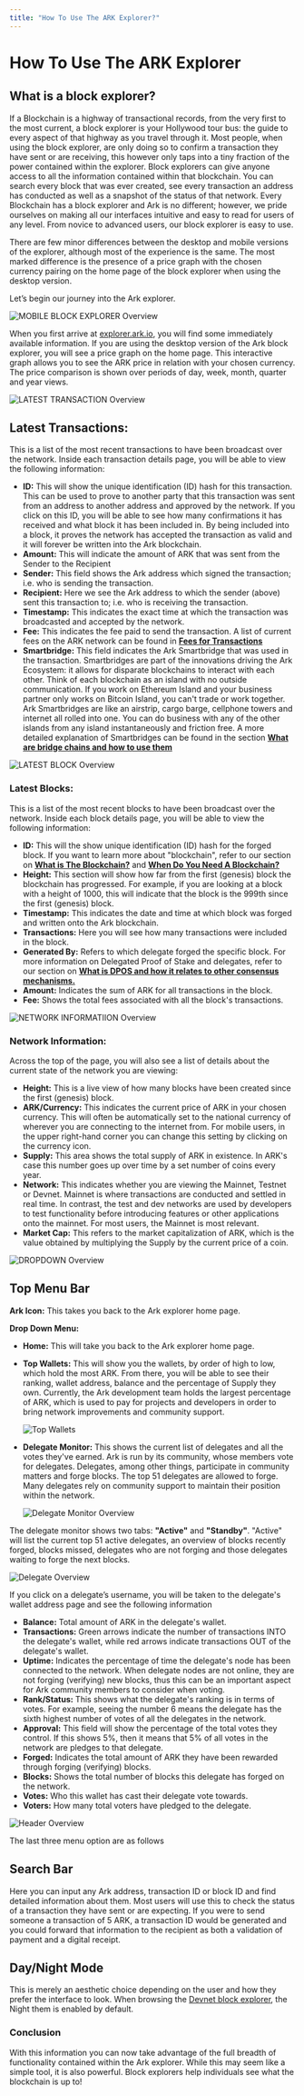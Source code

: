 ```yaml
---
title: "How To Use The ARK Explorer?"
---
```


# How To Use The ARK Explorer


## What is a block explorer?

If a Blockchain is a highway of transactional records, from the very first to the most current, a block explorer is your Hollywood tour bus: the guide to every aspect of that highway as you travel through it. Most people, when using the block explorer, are only doing so to confirm a transaction they have sent or are receiving, this however only taps into a tiny fraction of the power contained within the explorer.
Block explorers can give anyone access to all the information contained within that blockchain. You can search every block that was ever created, see every transaction an address has conducted as well as a snapshot of the status of that network.
Every Blockchain has a block explorer and Ark is no different; however, we pride ourselves on making all our interfaces intuitive and easy to read for users of any level. From novice to advanced users, our block explorer is easy to use.

There are few minor differences between the desktop and mobile versions of the explorer, although most of the experience is the same. The most marked difference is the presence of a price graph with the chosen currency pairing on the home page of the block explorer when using the desktop version.

Let’s begin our journey into the Ark explorer.

![MOBILE BLOCK EXPLORER Overview](./assets/how-to-use-the-ark-explorer/MobileBlockExplorerOverview.png)

When you first arrive at [explorer.ark.io](https://explorer.ark.io), you will find some immediately available information.
If you are using the desktop version of the Ark block explorer, you will see a price graph on the home page. This interactive graph allows you to see the ARK price in relation with your chosen currency. The price comparison is shown over periods of day, week, month, quarter and year views.

![LATEST TRANSACTION Overview](./assets/how-to-use-the-ark-explorer/LatestTransactionOverview.png)

## Latest Transactions:

This is a list of the most recent transactions to have been broadcast over the network. Inside each transaction details page, you will be able to view the following information:
-    **ID:** This will show the unique identification (ID) hash for this transaction. This can be used to prove to another party that this transaction was sent from an address to another address and approved by the network. If you click on this ID, you will be able to see how many confirmations it has received and what block it has been included in. By being included into a block, it proves the network has accepted the transaction as valid and it will forever be written into the Ark blockchain.
-    **Amount:** This will indicate the amount of ARK that was sent from the Sender to the Recipient
-    **Sender:** This field shows the Ark address which signed the transaction; i.e. who is sending the transaction.
-    **Recipient:** Here we see the Ark address to which the sender (above) sent this transaction to; i.e. who is receiving the transaction.
-    **Timestamp:** This indicates the exact time at which the transaction was broadcasted and accepted by the network.
-    **Fee:** This indicates the fee paid to send the transaction. A list of current fees on the ARK network can be found in [**Fees for Transactions**](https://docs.ark.io/basics/understanding-transactions-and-block-propagation.html#fees-for-transactions)
-    **Smartbridge:** This field indicates the Ark Smartbridge that was used in the transaction. Smartbridges are part of the innovations driving the Ark Ecosystem: it allows for disparate blockchains to interact with each other. Think of each blockchain as an island with no outside communication. If you work on Ethereum Island and your business partner only works on Bitcoin Island, you can't trade or work together. Ark Smartbridges are like an airstrip, cargo barge, cellphone towers and internet all rolled into one. You can do business with any of the other islands from any island instantaneously and friction free. A more detailed explanation of Smartbridges can be found in the section [**What are bridge chains and how to use them**](https://docs.ark.io/basics/how-does-ark-smartbridge-work.html)

![LATEST BLOCK Overview](./assets/how-to-use-the-ark-explorer/LatestBlockOverview.png)

### Latest Blocks:
This is a list of the most recent blocks to have been broadcast over the network. Inside each block details page, you will be able to view the following information:
-    **ID:** This will the show unique identification (ID) hash for the forged block.  If you want to learn more about "blockchain", refer to our section on [**What is The Blockchain?**](https://docs.ark.io/blockchain/what-is-the-blockchain.html) and [**When Do You Need A Blockchain?**](https://docs.ark.io/blockchain/when-do-you-need-a-blockchain.html)
-    **Height:** This section will show how far from the first (genesis) block the blockchain has progressed. For example, if you are looking at a block with a height of 1000, this will indicate that the block is the 999th since the first (genesis) block.
-    **Timestamp:** This indicates the date and time at which block was forged and written onto the Ark blockchain.
-    **Transactions:** Here you will see how many transactions were included in the block.
-    **Generated By:** Refers to which delegate forged the specific block. For more information on Delegated Proof of Stake and delegates, refer to our section on [**What is DPOS and how it relates to other consensus mechanisms.**](https://docs.ark.io/basics/what-is-delegated-proof-of-stake.html)
-    **Amount:** Indicates the sum of ARK for all transactions in the block.
-    **Fee:** Shows the total fees associated with all the block's transactions.

![NETWORK INFORMATIION Overview](./assets/how-to-use-the-ark-explorer/NetworkInformation.png)

### Network Information:
Across the top of the page, you will also see a list of details about the current state of the network you are viewing:
-    **Height:** This is a live view of how many blocks have been created since the first (genesis) block.
-    **ARK/Currency:** This indicates the current price of ARK in your chosen currency. This will often be automatically set to the national currency of wherever you are connecting to the internet from. For mobile users, in the upper right-hand corner you can change this setting by clicking on the currency icon.
-    **Supply:** This area shows the total supply of ARK in existence. In ARK's case this number goes up over time by a set number of coins every year.
-    **Network:** This indicates whether you are viewing the Mainnet, Testnet or Devnet. Mainnet is where transactions are conducted and settled in real time. In contrast, the test and dev networks are used by developers to test functionality before introducing features or other applications onto the mainnet. For most users, the Mainnet is most relevant.
-    **Market Cap:** This refers to the market capitalization of ARK, which is the value obtained by multiplying the Supply by the current price of a coin.

![DROPDOWN Overview](./assets/how-to-use-the-ark-explorer/DROPDOWN.png)

## Top Menu Bar
**Ark Icon:** This takes you back to the Ark explorer home page.

**Drop Down Menu:**
-    **Home:** This will take you back to the Ark explorer home page.
-    **Top Wallets:** This will show you the wallets, by order of high to low, which hold the most ARK. From there, you will be able to see their ranking, wallet address, balance and the percentage of Supply they own. Currently, the Ark development team holds the largest percentage of ARK, which is used to pay for projects and developers in order to bring network improvements and community support.

     ![Top Wallets](./assets/how-to-use-the-ark-explorer/TOPWALLETS.png)
-    **Delegate Monitor:** This shows the current list of delegates and all the votes they've earned. Ark is run by its community, whose members vote for delegates. Delegates, among other things, participate in community matters and forge blocks. The top 51 delegates are allowed to forge. Many delegates rely on community support to maintain their position within the network. 

     ![Delegate Monitor Overview](./assets/how-to-use-the-ark-explorer/DELEGATEMONITOROVERVIEW.png)

The delegate monitor shows two tabs: **"Active"** and **"Standby"**.
"Active" will list the current top 51 active delegates, an overview of blocks recently forged, blocks missed, delegates who are not forging and those delegates waiting to forge the next blocks.

![Delegate Overview](./assets/how-to-use-the-ark-explorer/DELEGATEOVERVIEW.png)

If you click on a delegate’s username, you will be taken to the delegate's wallet address page and see the following information
-    **Balance:** Total amount of ARK in the delegate's wallet.
-    **Transactions:** Green arrows indicate the number of transactions INTO the delegate's wallet, while red arrows indicate transactions OUT of the delegate's wallet.
-    **Uptime:** Indicates the percentage of time the delegate's node has been connected to the network. When delegate nodes are not online, they are not forging (verifying) new blocks, thus this can be an important aspect for Ark community members to consider when voting.
-    **Rank/Status:** This shows what the delegate's ranking is in terms of votes. For example, seeing the number 6 means the delegate has the sixth highest number of votes of all the delegates in the network.
-    **Approval:** This field will show the percentage of the total votes they control. If this shows 5%, then it means that 5% of all votes in the network are pledges to that delegate.
-    **Forged:** Indicates the total amount of ARK they have been rewarded through forging (verifying) blocks.
-    **Blocks:** Shows the total number of blocks this delegate has forged on the network.
-    **Votes:** Who this wallet has cast their delegate vote towards.
-    **Voters:** How many total voters have pledged to the delegate.

![Header Overview](./assets/how-to-use-the-ark-explorer/HEADERoverview.png)

The last three menu option are as follows

## Search Bar

Here you can input any Ark address, transaction ID or block ID and find detailed information about them. Most users will use this to check the status of a transaction they have sent or are expecting. If you were to send someone a transaction of 5 ARK, a transaction ID would be generated and you could forward that information to the recipient as both a validation of payment and a digital receipt.

## Day/Night Mode

This is merely an aesthetic choice depending on the user and how they prefer the interface to look. When browsing the [Devnet block explorer](https://dexplorer.ark.io), the Night them is enabled by default.

### Conclusion
With this information you can now take advantage of the full breadth of functionality contained within the Ark explorer. While this may seem like a simple tool, it is also powerful. Block explorers help individuals see what the blockchain is up to!
